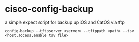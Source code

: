 # cisco-config-backup
a simple expect script for backup up iOS and CatOS via tftp

`config-backup --tftpserver <server> --tftppath <path> --tsv <host,access,enable tsv file>`
